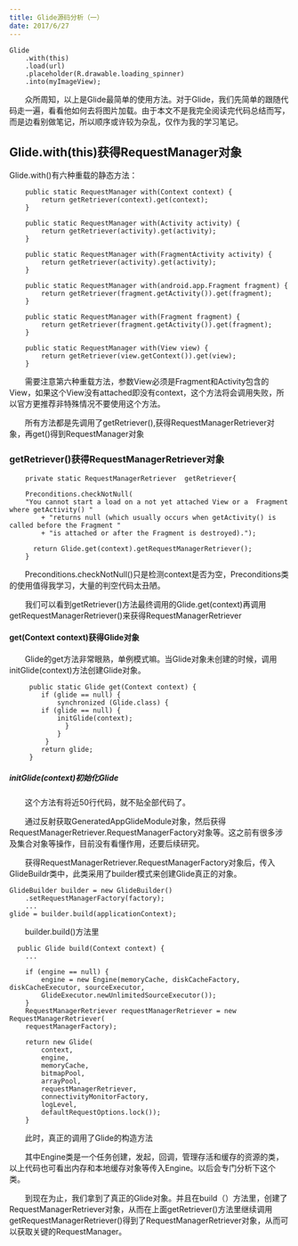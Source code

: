 ```yaml
---
title: Glide源码分析（一）
date: 2017/6/27
---
```


    Glide
    	.with(this)
    	.load(url)
    	.placeholder(R.drawable.loading_spinner)
    	.into(myImageView);
   
　　众所周知，以上是Glide最简单的使用方法。对于Glide，我们先简单的跟随代码走一遍，看看他如何去将图片加载。由于本文不是我完全阅读完代码总结而写，而是边看别做笔记，所以顺序或许较为杂乱，仅作为我的学习笔记。

## Glide.with(this)获得RequestManager对象
Glide.with()有六种重载的静态方法：

		public static RequestManager with(Context context) {
    		return getRetriever(context).get(context);
  	  	}
	  
	  	public static RequestManager with(Activity activity) {
    		return getRetriever(activity).get(activity);
  	  	}

	  	public static RequestManager with(FragmentActivity activity) {
    		return getRetriever(activity).get(activity);
  	  	}

	  	public static RequestManager with(android.app.Fragment fragment) {
    	    return getRetriever(fragment.getActivity()).get(fragment);
      	}

      	public static RequestManager with(Fragment fragment) {
    	    return getRetriever(fragment.getActivity()).get(fragment);
      	}

	  	public static RequestManager with(View view) {
    	    return getRetriever(view.getContext()).get(view);
      	}
　　需要注意第六种重载方法，参数View必须是Fragment和Activity包含的View，如果这个View没有attached即没有context，这个方法将会调用失败，所以官方更推荐非特殊情况不要使用这个方法。

　　所有方法都是先调用了getRetriever(),获得RequestManagerRetriever对象，再get()得到RequestManager对象


### getRetriever()获得RequestManagerRetriever对象

    	private static RequestManagerRetriever  getRetriever{

		Preconditions.checkNotNull(
        "You cannot start a load on a not yet attached View or a  Fragment where getActivity() "
            + "returns null (which usually occurs when getActivity() is called before the Fragment "
            + "is attached or after the Fragment is destroyed).");
      
		  return Glide.get(context).getRequestManagerRetriever();
  		}

　　Preconditions.checkNotNull()只是检测context是否为空，Preconditions类的使用值得我学习，大量的判空代码太丑陋。

　　我们可以看到getRetriever()方法最终调用的Glide.get(context)再调用getRequestManagerRetriever()来获得RequestManagerRetriever
#### get(Context context)获得Glide对象 
　　Glide的get方法非常眼熟，单例模式嘛。当Glide对象未创建的时候，调用initGlide(context)方法创建Glide对象。

	 	 public static Glide get(Context context) {
    		if (glide == null) {
      			synchronized (Glide.class) {
        	if (glide == null) {
          		initGlide(context);
        		  }
      			}
    		 }
    		return glide;
		 }	
##### initGlide(context)初始化Glide
	
　　这个方法有将近50行代码，就不贴全部代码了。

　　通过反射获取GeneratedAppGlideModule对象，然后获得RequestManagerRetriever.RequestManagerFactory对象等。这之前有很多涉及集合对象等操作，目前没有看懂作用，还要后续研究。

　　获得RequestManagerRetriever.RequestManagerFactory对象后，传入GlideBuildr类中，此类采用了builder模式来创建Glide真正的对象。

    GlideBuilder builder = new GlideBuilder()
        .setRequestManagerFactory(factory);
    	...
    glide = builder.build(applicationContext);

　　builder.build()方法里

      public Glide build(Context context) {
    	...
		
		if (engine == null) {
      		engine = new Engine(memoryCache, diskCacheFactory, diskCacheExecutor, sourceExecutor,
          	GlideExecutor.newUnlimitedSourceExecutor());
    	}
    	RequestManagerRetriever requestManagerRetriever = new RequestManagerRetriever(
        requestManagerFactory);

    	return new Glide(
        	context,
        	engine,
        	memoryCache,
        	bitmapPool,
        	arrayPool,
        	requestManagerRetriever,
        	connectivityMonitorFactory,
        	logLevel,
        	defaultRequestOptions.lock());
  		}

　　此时，真正的调用了Glide的构造方法

　　其中Engine类是一个任务创建，发起，回调，管理存活和缓存的资源的类，以上代码也可看出内存和本地缓存对象等传入Engine。以后会专门分析下这个类。

　　到现在为止，我们拿到了真正的Glide对象。并且在build（）方法里，创建了RequestManagerRetriever对象，从而在上面getRetriever()方法里继续调用getRequestManagerRetriever()得到了RequestManagerRetriever对象，从而可以获取关键的RequestManager。

